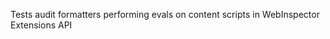 Tests audit formatters performing evals on content scripts in WebInspector Extensions API

<span id="test-element"></span>
